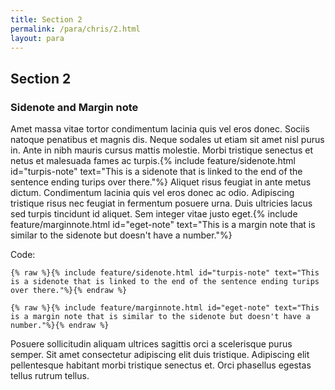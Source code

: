 ```yaml
---
title: Section 2
permalink: /para/chris/2.html
layout: para
---
```


## Section 2

### Sidenote and Margin note

Amet massa vitae tortor condimentum lacinia quis vel eros donec. Sociis natoque penatibus et magnis dis. Neque sodales ut etiam sit amet nisl purus in. Ante in nibh mauris cursus mattis molestie. Morbi tristique senectus et netus et malesuada fames ac turpis.{% include feature/sidenote.html id="turpis-note" text="This is a sidenote that is linked to the end of the sentence ending turips over there."%} Aliquet risus feugiat in ante metus dictum. Condimentum lacinia quis vel eros donec ac odio. Adipiscing tristique risus nec feugiat in fermentum posuere urna. Duis ultricies lacus sed turpis tincidunt id aliquet. Sem integer vitae justo eget.{% include feature/marginnote.html id="eget-note" text="This is a margin note that is similar to the sidenote but doesn't have a number."%}


Code: 

```{% raw %}{% include feature/sidenote.html id="turpis-note" text="This is a sidenote that is linked to the end of the sentence ending turips over there."%}{% endraw %} ```

```{% raw %}{% include feature/marginnote.html id="eget-note" text="This is a margin note that is similar to the sidenote but doesn't have a number."%}{% endraw %} ```

Posuere sollicitudin aliquam ultrices sagittis orci a scelerisque purus semper. Sit amet consectetur adipiscing elit duis tristique. Adipiscing elit pellentesque habitant morbi tristique senectus et. Orci phasellus egestas tellus rutrum tellus. 